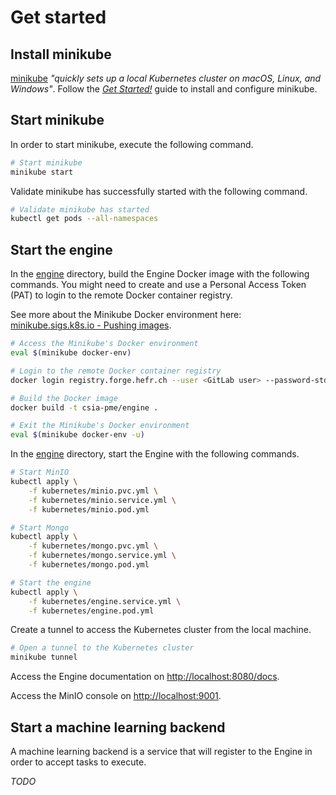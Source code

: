 # Get started

## Install minikube

[minikube](https://minikube.sigs.k8s.io/) _"quickly sets up a local Kubernetes cluster on macOS, Linux, and Windows"_. Follow the [_Get Started!_](https://minikube.sigs.k8s.io/docs/start/) guide to install and configure minikube.

## Start minikube

In order to start minikube, execute the following command.

```sh
# Start minikube
minikube start
```

Validate minikube has successfully started with the following command.

```sh
# Validate minikube has started
kubectl get pods --all-namespaces
```

## Start the engine

In the [engine](../engine) directory, build the Engine Docker image with the following commands. You might need to create and use a Personal Access Token (PAT) to login to the remote Docker container registry.

See more about the Minikube Docker environment here: [minikube.sigs.k8s.io - Pushing images](https://minikube.sigs.k8s.io/docs/handbook/pushing/).

```sh
# Access the Minikube's Docker environment
eval $(minikube docker-env)

# Login to the remote Docker container registry
docker login registry.forge.hefr.ch --user <GitLab user> --password-stdin

# Build the Docker image
docker build -t csia-pme/engine .

# Exit the Minikube's Docker environment
eval $(minikube docker-env -u)
```

In the [engine](../engine) directory, start the Engine with the following commands.

```sh
# Start MinIO
kubectl apply \
    -f kubernetes/minio.pvc.yml \
    -f kubernetes/minio.service.yml \
    -f kubernetes/minio.pod.yml

# Start Mongo
kubectl apply \
    -f kubernetes/mongo.pvc.yml \
    -f kubernetes/mongo.service.yml \
    -f kubernetes/mongo.pod.yml

# Start the engine
kubectl apply \
    -f kubernetes/engine.service.yml \
    -f kubernetes/engine.pod.yml
```

Create a tunnel to access the Kubernetes cluster from the local machine.

```sh
# Open a tunnel to the Kubernetes cluster
minikube tunnel
```

Access the Engine documentation on [http://localhost:8080/docs](http://localhost:8080/docs).

Access the MinIO console on [http://localhost:9001](http://localhost:9001).

## Start a machine learning backend

A machine learning backend is a service that will register to the Engine in order to accept tasks to execute.

_TODO_
